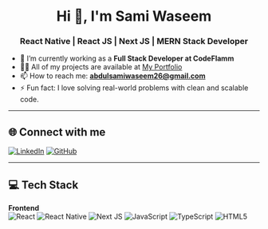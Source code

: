 <h1 align="center">Hi 👋, I'm Sami Waseem</h1>
<h3 align="center">React Native | React JS | Next JS | MERN Stack Developer</h3>

- 🔭 I’m currently working as a **Full Stack Developer at CodeFlamm**
- 👨‍💻 All of my projects are available at [My Portfolio](https://github.com/AbdulSamiWaseem)
- 📫 How to reach me: **abdulsamiwaseem26@gmail.com**
- ⚡ Fun fact: I love solving real-world problems with clean and scalable code.

---

## 🌐 Connect with me
[![LinkedIn](https://img.shields.io/badge/LinkedIn-0077B5.svg?style=flat&logo=linkedin&logoColor=white)](https://linkedin.com/in/sami-waseem-9780b6265)
[![GitHub](https://img.shields.io/badge/GitHub-100000.svg?style=flat&logo=github&logoColor=white)](https://github.com/AbdulSamiWaseem)

---

## 💻 Tech Stack

**Frontend**  
![React](https://img.shields.io/badge/-React-%2320232a?style=flat&logo=react) ![React Native](https://img.shields.io/badge/-ReactNative-blue?style=flat&logo=react) ![Next JS](https://img.shields.io/badge/-NextJS-000?style=flat&logo=next.js) ![JavaScript](https://img.shields.io/badge/-JavaScript-F7DF1E?style=flat&logo=javascript&logoColor=black) ![TypeScript](https://img.shields.io/badge/-TypeScript-007ACC?style=flat&logo=typescript) ![HTML5](https://img.shields.io/badge/-HTML5-E34F26?st)
